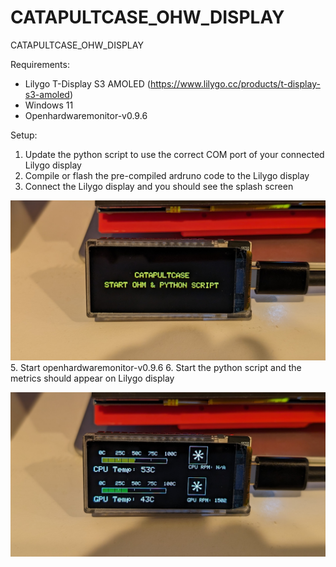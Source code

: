 # CATAPULTCASE_OHW_DISPLAY
CATAPULTCASE_OHW_DISPLAY


Requirements:
- Lilygo T-Display S3 AMOLED (https://www.lilygo.cc/products/t-display-s3-amoled)
- Windows 11
- Openhardwaremonitor-v0.9.6

Setup:
1. Update the python script to use the correct COM port of your connected Lilygo display
2. Compile or flash the pre-compiled ardruno code to the Lilygo display
3. Connect the Lilygo display and you should see the splash screen
   
![screenshot](splash.jpg)
5. Start openhardwaremonitor-v0.9.6
6. Start the python script and the metrics should appear on Lilygo display

![screenshot](running.jpg)
